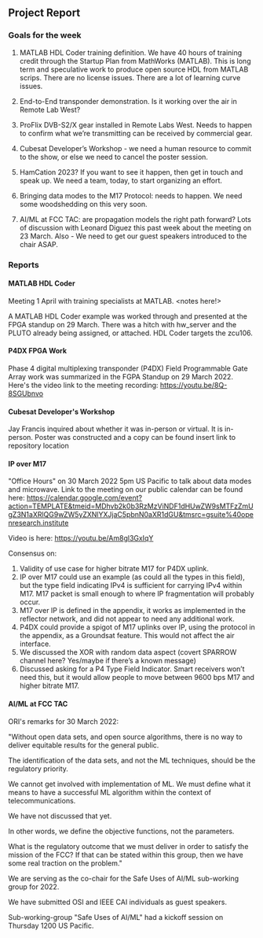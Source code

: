 ## Project Report

### Goals for the week

1) MATLAB HDL Coder training definition. We have 40 hours of training credit through the Startup Plan from MathWorks (MATLAB). This is long term and speculative work to produce open source HDL from MATLAB scrips. There are no license issues. There are a lot of learning curve issues.

2) End-to-End transponder demonstration. Is it working over the air in Remote Lab West?

3) ProFlix DVB-S2/X gear installed in Remote Labs West. Needs to happen to confirm what we’re transmitting can be received by commercial gear.

4) Cubesat Developer’s Workshop - we need a human resource to commit to the show, or else we need to cancel the poster session.

5) HamCation 2023? If you want to see it happen, then get in touch and speak up. We need a team, today, to start organizing an effort. 

6) Bringing data modes to the M17 Protocol: needs to happen. We need some woodshedding on this very soon.

7) AI/ML at FCC TAC: are propagation models the right path forward? Lots of discussion with Leonard Diguez this past week about the meeting on 23 March. Also - We need to get our guest speakers introduced to the chair ASAP. 

### Reports

#### MATLAB HDL Coder
Meeting 1 April with training specialists at MATLAB. <notes here!>

A MATLAB HDL Coder example was worked through and presented at the FPGA standup on 29 March. There was a hitch with hw_server and the PLUTO already being assigned, or attached. HDL Coder targets the zcu106. 

#### P4DX FPGA Work
Phase 4 digital multiplexing transponder (P4DX) Field Programmable Gate Array work was summarized in the FGPA Standup on 29 March 2022. Here's the video link to the meeting recording:
https://youtu.be/8Q-8SGUbnvo

#### Cubesat Developer's Workshop
Jay Francis inquired about whether it was in-person or virtual. It is in-person.
Poster was constructed and a copy can be found insert link to repository location

#### IP over M17
"Office Hours" on 30 March 2022 5pm US Pacific to talk about data modes and microwave. 
Link to the meeting on our public calendar can be found here: https://calendar.google.com/event?action=TEMPLATE&tmeid=MDhvb2k0b3RzMzViNDF1dHUwZW9sMTFzZmUgZ3N1aXRlQG9wZW5yZXNlYXJjaC5pbnN0aXR1dGU&tmsrc=gsuite%40openresearch.institute

Video is here: https://youtu.be/Am8gl3GxIqY

Consensus on:
1) Validity of use case for higher bitrate M17 for P4DX uplink.
2) IP over M17 could use an example (as could all the types in this field), but the type field indicating IPv4 is sufficient for carrying IPv4 within M17. M17 packet is small enough to where IP fragmentation will probably occur. 
3) M17 over IP is defined in the appendix, it works as implemented in the reflector network, and did not appear to need any additional work.
4) P4DX could provide a spigot of M17 uplinks over IP, using the protocol in the appendix, as a Groundsat feature. This would not affect the air interface.
5) We discussed the XOR with random data aspect (covert SPARROW channel here? Yes/maybe if there’s a known message)
6) Discussed asking for a P4 Type Field Indicator. Smart receivers won’t need this, but it would allow people to move between 9600 bps M17 and higher bitrate M17.

#### AI/ML at FCC TAC

ORI's remarks for 30 March 2022:

"Without open data sets, and open source algorithms, there is no way to deliver equitable results for the general public. 

The identification of the data sets, and not the ML techniques, should be the regulatory priority. 

We cannot get involved with implementation of ML. We must define what it means to have a successful ML algorithm within the context of telecommunications. 

We have not discussed that yet. 

In other words, we define the objective functions, not the parameters. 

What is the regulatory outcome that  we must deliver in order to satisfy the mission of the FCC? If that can be stated within this group, then we have some real traction on the problem."

We are serving as the co-chair for the Safe Uses of AI/ML sub-working group for 2022. 

We have submitted OSI and IEEE CAI individuals as guest speakers.

Sub-working-group "Safe Uses of AI/ML" had a kickoff session on Thursday 1200 US Pacific. 


